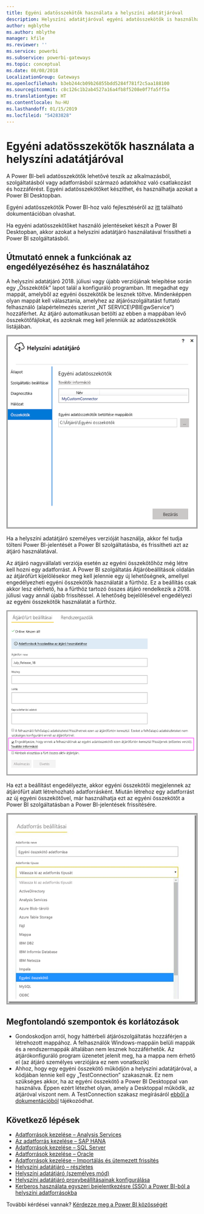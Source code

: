 ```yaml
---
title: Egyéni adatösszekötők használata a helyszíni adatátjáróval
description: Helyszíni adatátjáróval egyéni adatösszekötők is használhatók.
author: mgblythe
ms.author: mblythe
manager: kfile
ms.reviewer: ''
ms.service: powerbi
ms.subservice: powerbi-gateways
ms.topic: conceptual
ms.date: 08/08/2018
LocalizationGroup: Gateways
ms.openlocfilehash: b3eb244cb09b26855bdd5284f781f2c5aa188100
ms.sourcegitcommit: c8c126c1b2ab4527a16a4fb8f5208e0f7fa5ff5a
ms.translationtype: HT
ms.contentlocale: hu-HU
ms.lasthandoff: 01/15/2019
ms.locfileid: "54283828"
---
```

# <a name="use-custom-data-connectors-with-the-on-premises-data-gateway"></a>Egyéni adatösszekötők használata a helyszíni adatátjáróval

A Power BI-beli adatösszekötők lehetővé teszik az alkalmazásból, szolgáltatásból vagy adatforrásból származó adatokhoz való csatlakozást és hozzáférést. Egyéni adatösszekötőket készíthet, és használhatja azokat a Power BI Desktopban.

Egyéni adatösszekötők Power BI-hoz való fejlesztéséről az [itt](http://aka.ms/dataconnectors) található dokumentációban olvashat.

Ha egyéni adatösszekötőket használó jelentéseket készít a Power BI Desktopban, akkor azokat a helyszíni adatátjáró használatával frissítheti a Power BI szolgáltatásból.

## <a name="here-is-a-guide-on-how-to-enable-and-use-this-capability"></a>Útmutató ennek a funkciónak az engedélyezéséhez és használatához

A helyszíni adatátjáró 2018. júliusi vagy újabb verziójának telepítése során egy „Összekötők” lapot talál a konfiguráló programban. Itt megadhat egy mappát, amelyből az egyéni összekötők be lesznek töltve. Mindenképpen olyan mappát kell választania, amelyhez az átjárószolgáltatást futtató felhasználó (alapértelmezés szerint „NT SERVICE\PBIEgwService”) hozzáférhet. Az átjáró automatikusan betölti az ebben a mappában lévő összekötőfájlokat, és azoknak meg kell jelenniük az adatösszekötők listájában.

![Egyéni összekötő, 1. ábra](media/service-gateway-custom-connectors/gateway-onprem-customconnector1.png)

Ha a helyszíni adatátjáró személyes verzióját használja, akkor fel tudja tölteni Power BI-jelentését a Power BI szolgáltatásba, és frissítheti azt az átjáró használatával.

Az átjáró nagyvállalati verziója esetén az egyéni összekötőhöz még létre kell hozni egy adatforrást. A Power BI szolgáltatás Átjáróbeállítások oldalán az átjárófürt kijelölésekor meg kell jelennie egy új lehetőségnek, amellyel engedélyezheti egyéni összekötők használatát a fürthöz. Ez a beállítás csak akkor lesz elérhető, ha a fürthöz tartozó összes átjáró rendelkezik a 2018. júliusi vagy annál újabb frissítéssel. A lehetőség bejelölésével engedélyezi az egyéni összekötők használatát a fürthöz.

![Egyéni összekötő, 2. ábra](media/service-gateway-custom-connectors/gateway-onprem-customconnector2.png)

Ha ezt a beállítást engedélyezte, akkor egyéni összekötői megjelennek az átjárófürt alatt létrehozható adatforrásként. Miután létrehoz egy adatforrást az új egyéni összekötővel, már használhatja ezt az egyéni összekötőt a Power BI szolgáltatásban a Power BI-jelentések frissítésére.

![Egyéni összekötő, 3. ábra](media/service-gateway-custom-connectors/gateway-onprem-customconnector3.png)

## <a name="considerations-and-limitations"></a>Megfontolandó szempontok és korlátozások

* Gondoskodjon arról, hogy háttérbeli átjárószolgáltatás hozzáférjen a létrehozott mappához. A felhasználók Windows-mappáin belüli mappák és a rendszermappák általában nem lesznek hozzáférhetők. Az átjárókonfiguráló program üzenetet jelenít meg, ha a mappa nem érhető el (az átjáró személyes verziójára ez nem vonatkozik)
* Ahhoz, hogy egy egyéni összekötő működjön a helyszíni adatátjáróval, a kódjában lennie kell egy „TestConnection” szakasznak. Ez nem szükséges akkor, ha az egyéni összekötő a Power BI Desktoppal van használva. Éppen ezért létezhet olyan, amely a Desktoppal működik, az átjáróval viszont nem. A TestConnection szakasz megírásáról [ebből a dokumentációból](https://github.com/Microsoft/DataConnectors/blob/master/docs/m-extensions.md#implementing-testconnection-for-gateway-support) tájékozódhat.

## <a name="next-steps"></a>Következő lépések

* [Adatforrások kezelése – Analysis Services](service-gateway-enterprise-manage-ssas.md)  
* [Az adatforrás kezelése – SAP HANA](service-gateway-enterprise-manage-sap.md)  
* [Adatforrások kezelése – SQL Server](service-gateway-enterprise-manage-sql.md)  
* [Adatforrások kezelése – Oracle](service-gateway-onprem-manage-oracle.md)  
* [Adatforrások kezelése – Importálás és ütemezett frissítés](service-gateway-enterprise-manage-scheduled-refresh.md)  
* [Helyszíni adatátjáró – részletes](service-gateway-onprem-indepth.md)  
* [Helyszíni adatátjáró (személyes mód)](service-gateway-personal-mode.md)
* [Helyszíni adatátjáró proxybeállításainak konfigurálása](service-gateway-proxy.md)  
* [Kerberos használata egyszeri bejelentkezésre (SSO) a Power BI-ból a helyszíni adatforrásokba](service-gateway-sso-kerberos.md)  

További kérdései vannak? [Kérdezze meg a Power BI közösségét](http://community.powerbi.com/)

